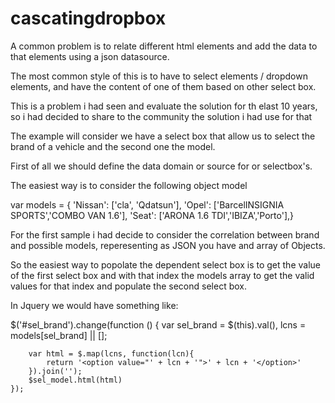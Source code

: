 # cascatingdropbox

A common problem is to relate different html elements and add the data to that elements using a json datasource.

The most common style of this is to have to select elements / dropdown elements, and have the content of one of them based on other select box.

This is a problem i had seen and evaluate the solution for th elast 10 years, so i had decided to share to the community the solution i had use for that 

The example will consider we have a select box that allow us to select the brand of a vehicle and the second one the model.

First of all we should define the data domain or source for or selectbox's.

The easiest way is to consider the following object model

  var models = {
        'Nissan': ['cla', 'Qdatsun'],
        'Opel': ['BarcelINSIGNIA SPORTS','COMBO VAN 1.6'],
        'Seat': ['ARONA 1.6 TDI','IBIZA','Porto'],}
    
  For the first sample i had decide to consider the correlation between brand and possible models, reperesenting as JSON you have and array of Objects.
  
  So the easiest way to popolate the dependent select box is to get the value of the first select box and with that index the models array to get the valid values for that index and populate the second select box.
  
  In Jquery we would have something like:
  
   $('#sel_brand').change(function () {
        var sel_brand = $(this).val(), lcns = models[sel_brand] || [];
        
        var html = $.map(lcns, function(lcn){
            return '<option value="' + lcn + '">' + lcn + '</option>'
        }).join('');
        $sel_model.html(html)
    });
    

